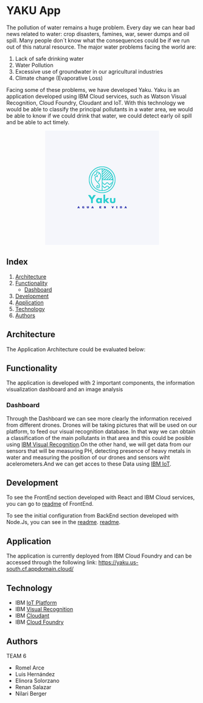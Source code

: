 # YAKU App

The pollution of water remains a huge problem. Every day we can hear bad news related to water: crop disasters, famines, war, sewer dumps and oil spill. Many people don´t know what the consequences could be if we run out of this natural resource. The major water problems facing the world are:

1)	Lack of safe drinking water
2)	Water Pollution
3)	Excessive use of groundwater in our agricultural industries
4)	Climate change (Evaporative Loss)

Facing some of these problems, we have developed Yaku. Yaku is an application developed using IBM Cloud services, such as Watson Visual Recognition, Cloud Foundry, Cloudant and IoT. With this technology we would be able to classify the principal pollutants in a water area, we would be able to know if we could drink that water, we could detect early oil spill and be able to act timely.


<p align="center">
  <img src="https://github.com/real2412/yaku-app/blob/master/client/src/assets/logo.jpeg?raw=true" width="300" alt="Logo Yaku">
</p>

## Index
1. [Architecture](#Architecture)
2. [Functionality](#Functionality)
   - [Dashboard](#Dashboard)
3. [Development](#Development)
4. [Application](#Application)
5. [Technology](#Technology)
6. [Authors](#Authors)

## Architecture
The Application Architecture could be evaluated below:

## Functionality

The application is developed with 2 important components, the information visualization dashboard and an image analysis 

### Dashboard

Through the Dashboard we can see more clearly the information received from different drones. Drones will be taking pictures that will be used on our platform, to feed our visual recognition database. In that way we can obtain a classification of the main pollutants in that area and this could be posible using [IBM Visual Recognition](https://visual-recognition-code-pattern.ng.bluemix.net/).On the other hand, we will get data from our sensors that will be measuring PH, detecting presence of heavy metals in water and measuring the position of our drones and sensors wiht acelerometers.And we can get acces to these Data using [IBM IoT](https://www.ibm.com/internet-of-things/solutions/iot-platform/watson-iot-platform).

## Development

To see the FrontEnd section developed with React and IBM Cloud services, you can go to [readme](https://github.com/real2412/yaku-app/blob/master/client/README.md) of FrontEnd. 

To see the initial configuration from BackEnd section developed with Node.Js, you can see in the [readme](https://github.com/IBM-Cloud/get-started-node/blob/master/README.md). [readme](https://github.com/IBM-Cloud/get-started-node/blob/master/README.md).

## Application

The application is currently deployed from IBM Cloud Foundry and can be accessed through the following link:
https://yaku.us-south.cf.appdomain.cloud/

## Technology

- IBM [IoT Platform](https://www.ibm.com/internet-of-things/solutions/iot-platform/watson-iot-platform) 
- IBM [Visual Recognition](https://visual-recognition-code-pattern.ng.bluemix.net/)
- IBM [Cloudant](https://www.ibm.com/mx-es/cloud/cloudant)
- IBM [Cloud Foundry](https://www.ibm.com/mx-es/cloud/cloud-foundry)

## Authors
TEAM 6

- Romel Arce 
- Luis Hernández
- Elinora Solorzano
- Renan Salazar
- Nilari Berger
